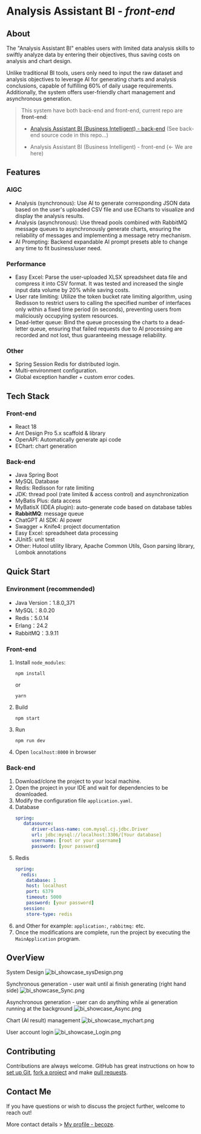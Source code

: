 # Analysis Assistant BI - *front-end*

## About

The "Analysis Assistant BI" enables users with limited data analysis skills to swiftly analyze data by entering their objectives, thus saving costs on analysis and chart design.

Unlike traditional BI tools, users only need to input the raw dataset and analysis objectives to leverage AI for generating charts and analysis conclusions, capable of fulfilling 60% of daily usage requirements. Additionally, the system offers user-friendly chart management and asynchronous generation.

> This system have both back-end and front-end, current repo are **front-end**:
>
> - [Analysis Assistant BI (Business Intelligent) - back-end](https://github.com/becoze/bi-back) (See back-end source code in this repo...)
>
> - Analysis Assistant BI (Business Intelligent) - front-end (<- We are here)


## Features
### AIGC
- Analysis (synchronous): Use AI to generate corresponding JSON data based on the user's uploaded CSV file and use ECharts to visualize and display the analysis results.
- Analysis (asynchronous): Use thread pools combined with RabbitMQ message queues to asynchronously generate charts, ensuring the reliability of messages and implementing a message retry mechanism.
- AI Prompting: Backend expandable AI prompt presets able to change any time to fit business/user need.

### Performance
- Easy Excel: Parse the user-uploaded XLSX spreadsheet data file and compress it into CSV format. It was tested and increased the single input data volume by 20% while saving costs.
- User rate limiting: Utilize the token bucket rate limiting algorithm, using Redisson to restrict users to calling the specified number of interfaces only within a fixed time period (in seconds), preventing users from maliciously occupying system resources.
- Dead-letter queue: Bind the queue processing the charts to a dead-letter queue, ensuring that failed requests due to AI processing are recorded and not lost, thus guaranteeing message reliability.

### Other
- Spring Session Redis for distributed login.
- Multi-environment configuration.
- Global exception handler + custom error codes.

## Tech Stack 
### Front-end
- React 18
- Ant Design Pro 5.x scaffold & library
- OpenAPI: Automatically generate api code
- EChart: chart generation

### Back-end
- Java Spring Boot
- MySQL Database
- Redis: Redisson for rate limiting
- JDK: thread pool (rate limited & access control) and asynchronization
- MyBatis Plus: data access
- MyBatisX (IDEA plugin): auto-generate code based on database tables
- **RabbitMQ**: message queue
- ChatGPT AI SDK: AI power
- Swagger + Knife4: project documentation
- Easy Excel: spreadsheet data processing
- JUnit5: unit test
- Other: Hutool utility library, Apache Common Utils, Gson parsing library, Lombok annotations

## Quick Start
### Environment (recommended)
- Java Version：1.8.0_371
- MySQL：8.0.20
- Redis：5.0.14
- Erlang：24.2
- RabbitMQ：3.9.11

### Front-end
1. Install `node_modules`:
    ```
    npm install 
    ```
   or
    ```
    yarn
    ```
2. Build
    ```
    npm start
    ```
3. Run
    ```
    npm run dev
    ```
4. Open `localhost:8000` in browser

### Back-end
1. Download/clone the project to your local machine.
2. Open the project in your IDE and wait for dependencies to be downloaded.
3. Modify the configuration file `application.yaml`.
  1. Database
     ```yml
     spring:
        datasource:
           driver-class-name: com.mysql.cj.jdbc.Driver
           url: jdbc:mysql://localhost:3306/[Your database]
           username: [root or your username]
           password: [your password]
     ```
  2. Redis
     ```yml
     spring:
       redis:
         database: 1 
         host: localhost
         port: 6379
         timeout: 5000
         password: [your password]
        session:
         store-type: redis
     ```
  3. and Other for example: `application:`, `rabbitmq:` etc.
4. Once the modifications are complete, run the project by executing the `MainApplication` program.

## OverView
System Design
![bi_showcase_sysDesign.png](doc%2Fbi_showcase_sysDesign.png)

Synchronous generation - user wait until ai finish generating (right hand side)
![bi_showcase_Sync.png](doc%2Fbi_showcase_Sync.png)

Asynchronous generation - user can do anything while ai generation running at the background
![bi_showcase_Async.png](doc%2Fbi_showcase_Async.png)

Chart (AI result) management
![bi_showcase_mychart.png](doc%2Fbi_showcase_mychart.png)

User account login
![bi_showcase_Login.png](doc%2Fbi_showcase_Login.png)

## Contributing
Contributions are always welcome. GitHub has great instructions on how to [set up Git](https://docs.github.com/en/get-started/getting-started-with-git/set-up-git), [fork a project](https://docs.github.com/en/pull-requests/collaborating-with-pull-requests/working-with-forks/fork-a-repo) and make [pull requests](https://docs.github.com/en/pull-requests/collaborating-with-pull-requests/proposing-changes-to-your-work-with-pull-requests/about-pull-requests).

## Contact Me
If you have questions or wish to discuss the project further, welcome to reach out!

More contact details > [My profile - becoze](https://github.com/becoze).
